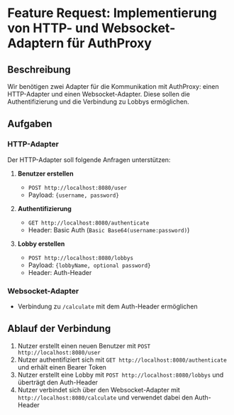 # Feature Request: Implementierung von HTTP- und Websocket-Adaptern für AuthProxy

## Beschreibung

Wir benötigen zwei Adapter für die Kommunikation mit AuthProxy: einen HTTP-Adapter und einen Websocket-Adapter. Diese sollen die Authentifizierung und die Verbindung zu Lobbys ermöglichen.

## Aufgaben

### HTTP-Adapter

Der HTTP-Adapter soll folgende Anfragen unterstützen:

1. **Benutzer erstellen**
   - `POST http://localhost:8080/user`
   - Payload: `{username, password}`

2. **Authentifizierung**
   - `GET http://localhost:8080/authenticate`
   - Header: Basic Auth (`Basic Base64(username:password)`)

3. **Lobby erstellen**
   - `POST http://localhost:8080/lobbys`
   - Payload: `{lobbyName, optional password}`
   - Header: Auth-Header

### Websocket-Adapter

- Verbindung zu `/calculate` mit dem Auth-Header ermöglichen

## Ablauf der Verbindung

1. Nutzer erstellt einen neuen Benutzer mit `POST http://localhost:8080/user`
2. Nutzer authentifiziert sich mit `GET http://localhost:8080/authenticate` und erhält einen Bearer Token
3. Nutzer erstellt eine Lobby mit `POST http://localhost:8080/lobbys` und überträgt den Auth-Header
4. Nutzer verbindet sich über den Websocket-Adapter mit `http://localhost:8080/calculate` und verwendet dabei den Auth-Header
